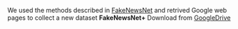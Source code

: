 We used the methods described in [FakeNewsNet](https://github.com/KaiDMML/FakeNewsNet) and retrived Google web pages to collect a new dataset **FakeNewsNet+**
Download from [GoogleDrive](https://drive.google.com/drive/folders/1AyQB9jN1Bc7RkSWOVoiZwCgnUXkTXX54?usp=sharing)
